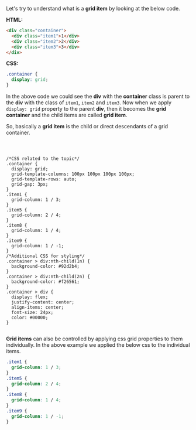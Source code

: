 Let's try to understand what is a **grid item** by looking at the below code.

**HTML:**

```html
<div class="container">
  <div class="item1">1</div>
  <div class="item2">2</div>
  <div class="item3">3</div>
</div>
```

**CSS:**

```css
.container {
  display: grid;
}
```

In the above code we could see the **div** with the **container** class is
parent to the **div** with the class of `item1`, `item2` and `item3`. Now when
we apply `display: grid` property to the parent **div**, then it becomes the
**grid container** and the child items are called **grid item**.

So, basically a **grid item** is the child or direct descendants of a grid
container.

<codeblock language="css" type="lesson">
<code>
<panel language="html" hidden=true>
<div class="container">
  <div class="item1">1</div>
  <div class="item2">2</div>
  <div class="item3">3</div>
  <div class="item4">4</div>
  <div class="item5">5</div>
  <div class="item6">6</div>
  <div class="item7">7</div>
  <div class="item8">8</div>
  <div class="item9">9</div>
</div>
</panel>
<panel language="css">
/*CSS related to the topic*/
.container {
  display: grid;
  grid-template-columns: 100px 100px 100px 100px;
  grid-template-rows: auto;
  grid-gap: 3px;
}
.item1 {
  grid-column: 1 / 3;
}
.item5 {
  grid-column: 2 / 4;
}
.item8 {
  grid-column: 1 / 4;
}
.item9 {
  grid-column: 1 / -1;
}
/*Additional CSS for styling*/
.container > div:nth-child(1n) {
  background-color: #92d2b4;
}
.container > div:nth-child(2n) {
  background-color: #f26561;
}
.container > div {
  display: flex;
  justify-content: center;
  align-items: center;
  font-size: 24px;
  color: #00000;
}
</panel>
</code>
</codeblock>

**Grid items** can also be controlled by applying css grid properties to them
individually. In the above example we applied the below css to the individual
items.

```css
.item1 {
  grid-column: 1 / 3;
}
.item5 {
  grid-column: 2 / 4;
}
.item8 {
  grid-column: 1 / 4;
}
.item9 {
  grid-column: 1 / -1;
}
```
